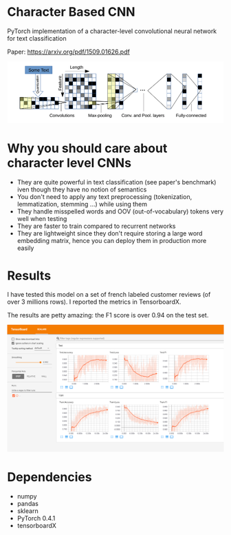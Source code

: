 # Character Based CNN

PyTorch implementation of a character-level convolutional neural network for text classification

Paper: https://arxiv.org/pdf/1509.01626.pdf

 
![Network architecture](plots/character_cnn.png)

# Why you should care about character level CNNs

- They are quite powerful in text classification (see paper's benchmark) iven though they have no notion of semantics
- You don't need to apply any text preprocessing (tokenization, lemmatization, stemming ...) while using them
- They handle misspelled words and OOV (out-of-vocabulary) tokens very well when testing
- They are faster to train compared to recurrent networks
- They are lightweight since they don't require storing a large word embedding matrix, hence you can deploy them in production more easily

# Results

I have tested this model on a set of french labeled customer reviews (of over 3 millions rows). I reported the metrics in TensorboardX. 

The results are petty amazing: the F1 score is over 0.94 on the test set.


![Training metrics](plots/training_metrics.PNG)

# Dependencies

- numpy 
- pandas
- sklearn
- PyTorch 0.4.1
- tensorboardX


